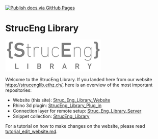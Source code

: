 [![Publish docs via GitHub Pages](https://github.com/kfmResearch-NumericsTeam/Struc_Eng_Library_Website/actions/workflows/deploy.yml/badge.svg)](https://github.com/kfmResearch-NumericsTeam/Struc_Eng_Library_Website/actions/workflows/deploy.yml)

# StrucEng Library

<img src="docs/assets/logo.transparent.png" width="300">

Welcome to the StrucEng Library. If you landed here from our website https://strucenglib.ethz.ch/, here is an overview of the most important repositories:
- Website (this site): [Struc_Eng_Library_Website](https://github.com/kfmResearch-NumericsTeam/Struc_Eng_Library_Website)
- Rhino 3d plugin: [StrucEng_Library_Plug_in](https://github.com/kfmResearch-NumericsTeam/StrucEng_Library_Plug_in)
- Connection layer for remote setup: [Struc_Eng_Library_Server](https://github.com/kfmResearch-NumericsTeam/Struc_Eng_Library_Server)
- Snippet collection: [StrucEng_Library](https://github.com/kfmResearch-NumericsTeam/StrucEng_Library)

For a tutorial on how to make changes on the website, please read [tutorial_edit_website.md](./tutorial_edit_website.md).
